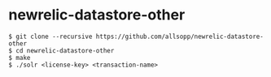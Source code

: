 # newrelic-datastore-other

    $ git clone --recursive https://github.com/allsopp/newrelic-datastore-other
    $ cd newrelic-datastore-other
    $ make
    $ ./solr <license-key> <transaction-name>
